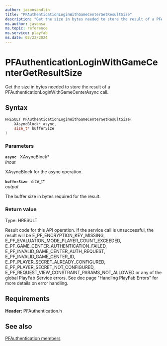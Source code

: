 ```yaml
---
author: jasonsandlin
title: "PFAuthenticationLoginWithGameCenterGetResultSize"
description: "Get the size in bytes needed to store the result of a PFAuthenticationLoginWithGameCenterAsync call."
ms.author: jasonsa
ms.topic: reference
ms.service: playfab
ms.date: 02/22/2024
---
```


# PFAuthenticationLoginWithGameCenterGetResultSize  

Get the size in bytes needed to store the result of a PFAuthenticationLoginWithGameCenterAsync call.  

## Syntax  
  
```cpp
HRESULT PFAuthenticationLoginWithGameCenterGetResultSize(  
    XAsyncBlock* async,  
    size_t* bufferSize  
)  
```  
  
### Parameters  
  
**`async`** &nbsp; XAsyncBlock*  
*_Inout_*  
  
XAsyncBlock for the async operation.  
  
**`bufferSize`** &nbsp; size_t*  
*output*  
  
The buffer size in bytes required for the result.  
  
  
### Return value
Type: HRESULT
  
Result code for this API operation. If the service call is unsuccessful, the result will be E_PF_ENCRYPTION_KEY_MISSING, E_PF_EVALUATION_MODE_PLAYER_COUNT_EXCEEDED, E_PF_GAME_CENTER_AUTHENTICATION_FAILED, E_PF_INVALID_GAME_CENTER_AUTH_REQUEST, E_PF_INVALID_GAME_CENTER_ID, E_PF_PLAYER_SECRET_ALREADY_CONFIGURED, E_PF_PLAYER_SECRET_NOT_CONFIGURED, E_PF_REQUEST_VIEW_CONSTRAINT_PARAMS_NOT_ALLOWED or any of the global PlayFab Service errors. See doc page "Handling PlayFab Errors" for more details on error handling.
  
  
## Requirements  
  
**Header:** PFAuthentication.h
  
## See also  
[PFAuthentication members](../pfauthentication_members.md)  

  
  
